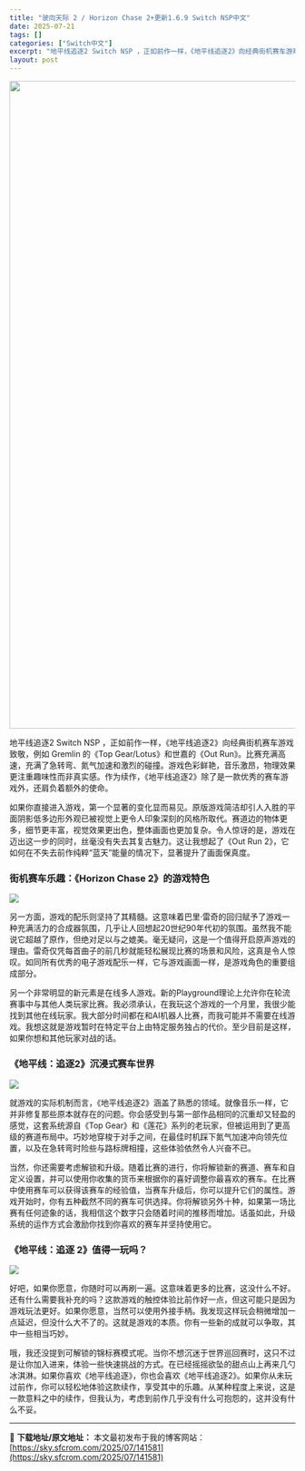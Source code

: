 ```yaml
---
title: "驶向天际 2 / Horizon Chase 2+更新1.6.9 Switch NSP中文"
date: 2025-07-21
tags: []
categories: ["Switch中文"]
excerpt: "地平线追逐2 Switch NSP ，正如前作一样，《地平线追逐2》向经典街机赛车游戏致敬，例如 Gremlin 的《Top Gear/Lotus》和世嘉的《Out Run》。比赛充满高速，充满了急转弯、氮气加速和激烈的碰撞。游戏色彩鲜艳，音乐激昂，物理效果更注重趣味性而非真实感。作为续作，《地平线&hellip;"
layout: post
---
```


<img class="aligncenter size-full wp-image-141582" src="https://sky.sfcrom.com/wp-content/uploads/2025/07/2025072114410861.webp" alt="" width="700" height="1142" />

地平线追逐2 Switch NSP ，正如前作一样，《地平线追逐2》向经典街机赛车游戏致敬，例如 Gremlin 的《Top Gear/Lotus》和世嘉的《Out Run》。比赛充满高速，充满了急转弯、氮气加速和激烈的碰撞。游戏色彩鲜艳，音乐激昂，物理效果更注重趣味性而非真实感。作为续作，《地平线追逐2》除了是一款优秀的赛车游戏外，还肩负着额外的使命。

如果你直接进入游戏，第一个显著的变化显而易见。原版游戏简洁却引人入胜的平面阴影低多边形外观已被视觉上更令人印象深刻的风格所取代。赛道边的物体更多，细节更丰富，视觉效果更出色，整体画面也更加复杂。令人惊讶的是，游戏在迈出这一步的同时，丝毫没有失去其复古魅力。这让我想起了《Out Run 2》，它如何在不失去前作纯粹“蓝天”能量的情况下，显著提升了画面保真度。
<h3>街机赛车乐趣：《Horizon Chase 2》的游戏特色</h3>
<img src="https://img-eshop.cdn.nintendo.net/i/1a16c0c22592602309907c1d6de1569e0edd8c65dbf401a4814d2461ec86de5e.jpg?w=1000" />

另一方面，游戏的配乐则坚持了其精髓。这意味着巴里·雷奇的回归赋予了游戏一种充满活力的合成器氛围，几乎让人回想起20世纪90年代初的氛围。虽然我不能说它超越了原作，但绝对足以与之媲美。毫无疑问，这是一个值得开启原声游戏的理由。雷奇仅凭每首曲子的前几秒就能轻松展现比赛的场景和风险，这真是令人惊叹。如同所有优秀的电子游戏配乐一样，它与游戏画面一样，是游戏角色的重要组成部分。

另一个非常明显的新元素是在线多人游戏。新的Playground理论上允许你在轮流赛事中与其他人类玩家比赛。我必须承认，在我玩这个游戏的一个月里，我很少能找到其他在线玩家。我大部分时间都在和AI机器人比赛，而我可能并不需要在线游戏。我想这就是游戏暂时在特定平台上由特定服务独占的代价。至少目前是这样，如果你想和其他玩家对战的话。
<h3>《地平线：追逐2》沉浸式赛车世界</h3>
<img src="https://img-eshop.cdn.nintendo.net/i/eb2bc0ff60f74f4682b8693d97b2206e1b420fc7665670c6fc9d65d5f1832b06.jpg?w=1000" />

就游戏的实际机制而言，《地平线追逐2》涵盖了熟悉的领域。就像音乐一样，它并非修复那些原本就存在的问题。你会感受到与第一部作品相同的沉重却又轻盈的感觉，这套系统源自《Top Gear》和《莲花》系列的老玩家，但被运用到了更高级的赛道布局中。巧妙地穿梭于对手之间，在最佳时机踩下氮气加速冲向领先位置，以及在急转弯时险些与路标牌相撞，这些体验依然令人兴奋不已。

当然，你还需要考虑解锁和升级。随着比赛的进行，你将解锁新的赛道、赛车和自定义设置，并可以使用你收集的货币来根据你的喜好调整你最喜欢的赛车。在比赛中使用赛车可以获得该赛车的经验值，当赛车升级后，你可以提升它们的属性。游戏开始时，你有五种截然不同的赛车可供选择。你将解锁另外十种，如果第一场比赛有任何迹象的话，我相信这个数字只会随着时间的推移而增加。话虽如此，升级系统的运作方式会激励你找到你喜欢的赛车并坚持使用它。
<h3>《地平线：追逐 2》值得一玩吗？</h3>
<img src="https://img-eshop.cdn.nintendo.net/i/7d0e23aeb413b1bae43ecf1102645abc2225755ff432f8a5300ac8ab5875730c.jpg?w=1000" />

好吧，如果你愿意，你随时可以再刷一遍。这意味着更多的比赛，这没什么不好。还有什么需要我补充的吗？这款游戏的触控体验比前作好一点，但这可能只是因为游戏玩法更好。如果你愿意，当然可以使用外接手柄。我发现这样玩会稍微增加一点延迟，但没什么大不了的。这就是游戏的本质。你有一些新的成就可以争取，其中一些相当巧妙。

哦，我还没提到可解锁的锦标赛模式呢。当你不想沉迷于世界巡回赛时，这只不过是让你加入进来，体验一些快速挑战的方式。在已经摇摇欲坠的甜点山上再来几勺冰淇淋。如果你喜欢《地平线追逐》，你也会喜欢《地平线追逐2》。如果你从未玩过前作，你可以轻松地体验这款续作，享受其中的乐趣。从某种程度上来说，这是一款意料之中的续作，但我认为，考虑到前作几乎没有什么可抱怨的，这并没有什么不妥。

---
📖 **下载地址/原文地址：** 本文最初发布于我的博客网站：[https://sky.sfcrom.com/2025/07/141581](https://sky.sfcrom.com/2025/07/141581)
